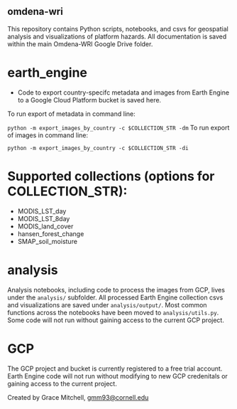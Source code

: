 ## omdena-wri

This repository contains Python scripts, notebooks, and csvs for geospatial analysis and visualizations of platform hazards. All documentation is saved within the main Omdena-WRI Google Drive folder.

# earth_engine
* Code to export country-specifc metadata and images from Earth Engine to a Google Cloud Platform bucket is saved here.

To run export of metadata in command line:

`python -m export_images_by_country -c $COLLECTION_STR -dm`
To run export of images in command line:

`python -m export_images_by_country -c $COLLECTION_STR -di`

# Supported collections (options for COLLECTION_STR):

* MODIS_LST_day
* MODIS_LST_8day
* MODIS_land_cover
* hansen_forest_change
* SMAP_soil_moisture

# analysis

Analysis notebooks, including code to process the images from GCP, lives under the `analysis/` subfolder. All processed Earth Engine collection csvs and visualizations are saved under `analysis/output/`. Most common functions across the notebooks have been moved to `analysis/utils.py`. Some code will not run without gaining access to the current GCP project.

# GCP
The GCP project and bucket is currently registered to a free trial account. Earth Engine code will not run without modifying to new GCP credenitals or gaining access to the current project.

Created by Grace Mitchell, gmm93@cornell.edu
